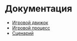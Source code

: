 # Документация

- [Игровой движок](logic.md) 
- [Игровой процесс](game.md) 
- [Сценарий](scenario.md) 
